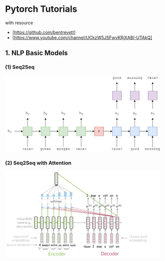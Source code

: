 

# Pytorch Tutorials

with resource

- [https://github.com/bentrevett]
- [https://www.youtube.com/channel/UCkzW5JSFwvKRjXABI-UTAkQ]





## 1. NLP Basic Models

### (1) Seq2Seq



![Seq2Seq](./docs/seq2seq.png)



### (2) Seq2Seq with Attention

![Seq2Seq with Attention](./docs/seq2seqwithAttention.png)
